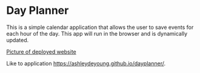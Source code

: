 # Day Planner

This is a simple calendar application that allows the user to save events for each hour of the day. This app will run in the browser and is dynamically updated.


[Picture of deployed website]()


Like to application https://ashleydeyoung.github.io/dayplanner/.

